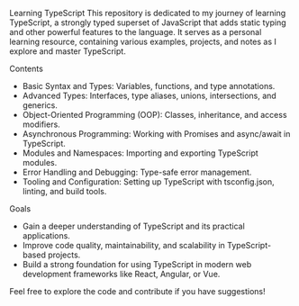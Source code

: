 Learning TypeScript
This repository is dedicated to my journey of learning TypeScript, a strongly typed superset of JavaScript that adds static typing and other powerful features to the language. It serves as a personal learning resource, containing various examples, projects, and notes as I explore and master TypeScript.

Contents

- Basic Syntax and Types: Variables, functions, and type annotations.
- Advanced Types: Interfaces, type aliases, unions, intersections, and generics.
- Object-Oriented Programming (OOP): Classes, inheritance, and access modifiers.
- Asynchronous Programming: Working with Promises and async/await in TypeScript.
- Modules and Namespaces: Importing and exporting TypeScript modules.
- Error Handling and Debugging: Type-safe error management.
- Tooling and Configuration: Setting up TypeScript with tsconfig.json, linting, and build tools.

Goals

- Gain a deeper understanding of TypeScript and its practical applications.
- Improve code quality, maintainability, and scalability in TypeScript-based projects.
- Build a strong foundation for using TypeScript in modern web development frameworks like React, Angular, or Vue.

Feel free to explore the code and contribute if you have suggestions!
